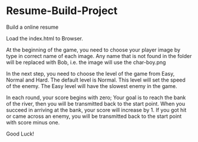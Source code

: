 # Resume-Build-Project
Build a online resume

Load the index.html to Browser.

At the beginning of the game, you need to choose your player image by type in correct name of each image. Any name that
is not found in the folder will be replaced with Bob, i.e. the image will use the char-boy.png

In the next step, you need to choose the level of the game from Easy, Normal and Hard. The default level is Normal. This
level will set the speed of the enemy. The Easy level will have the slowest enemy in the game.

In each round, your score begins with zero; Your goal is to reach the bank of the river, then you will be transmitted back
to the start point. When you succeed in arriving at the bank, your score will increase by 1. If you got hit or came across
an enemy, you will be transmitted back to the start point with score minus one.

Good Luck!


